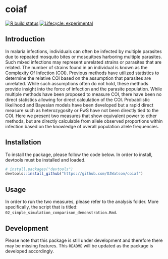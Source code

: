 
<!-- README.md is generated from README.Rmd. Please edit that file -->

# coiaf

<!-- badges: start -->

[![R build
status](https://github.com/r-lib/usethis/workflows/R-CMD-check/badge.svg)](https://github.com/r-lib/usethis/actions)
[![Lifecycle:
experimental](https://img.shields.io/badge/lifecycle-experimental-orange.svg)](https://www.tidyverse.org/lifecycle/#experimental)
<!-- badges: end -->

## Introduction

In malaria infections, individuals can often be infected by multiple
parasites due to repeated mosquito bites or mosquitoes harboring
multiple parasites. Such mixed infections may represent unrelated
strains or parasites that are related. The number of strains found in an
individual is known as the Complexity Of Infection (COI). Previous
methods have utilized statistics to determine the relative COI based on
the assumption that parasites are unrelated. While such assumptions
often do not hold, these methods provide insight into the force of
infection and the parasite population. While multiple methods have been
proposed to measure COI, there have been no direct statistics allowing
for direct calculation of the COI. Probabilistic likelihood and Bayesian
models have been developed but a rapid direct measure such as
heterozygosity or FwS have not been directly tied to the COI. Here we
present two measures that show equivalent power to other methods, but
are directly calculable from allele observed proportions within
infection based on the knowledge of overall population allele
frequencies.

## Installation

To install the package, please follow the code below. In order to
install, devtools must be installed and loaded.

``` r
# install.packages("devtools")
devtools::install_github("https://github.com/OJWatson/coiaf")
```

## Usage

In order to run the two measures, please refer to the analysis folder.
More specifically, the script that is titled:
`02_simple_simulation_comparison_demonstration.Rmd`.

## Development

Please note that this package is still under development and therefore
there may be missing features. This `README` will be updated as the
package is developed accordingly.
